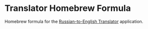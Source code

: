 # Translator Homebrew Formula
Homebrew formula for the [Russian-to-English Translator](https://github.com/HaeckGabriel/Translator) application.
